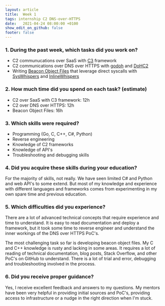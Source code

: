 ```yaml
---
layout: article
title:  Week 1
tags: internship C2 DNS-over-HTTPS
date:   2021-04-24 08:00:00 +0100
show_edit_on_github: false
footer: false
---
```


### 1. During the past week, which tasks did you work on?
* C2 communucations over SaaS with [C3](https://github.com/FSecureLABS/C3) framework
* C2 communications over DNS over HTTPS with [godoh](https://github.com/sensepost/godoh) and [DoHC2](https://github.com/SpiderLabs/DoHC2)
* Writing [Beacon Object Files](https://www.cobaltstrike.com/help-beacon-object-files) that leverage direct syscalls with [SysWhispers](https://github.com/jthuraisamy/SysWhispers) and [InlineWhispers](https://github.com/outflanknl/InlineWhispers)

### 2. How much time did you spend on each task? (estimate)
* C2 over SaaS with C3 framework: 12h
* C2 over DNS over HTTPS: 12h
* Beacon Object Files: 16h

### 3. Which skills were required?
* Programming (Go, C, C++, C#, Python)
* Reverse engineering
* Knowledge of C2 frameworks
* Knowledge of API's
* Troubleshooting and debugging skills

### 4. Did you acquire these skills during your education?
For the majority of skills, not really. We have seen limited C# and Python and web API's to some extend. But most of my knowledge and experience with different languages and frameworks comes from experimenting in my own spare time and previous education.

### 5. Which difficulties did you experience?
There are a lot of advanced technical concepts that require experience and time to understand. It is easy to read documentation and deploy a framework, but it took some time to reverse engineer and understand the inner workings of the DNS over HTTPS PoC's.

The most challenging task so far is developing beacon object files. My C and C++ knowledge is rusty and lacking in some areas. It requires a lot of reading of technical documentation, blog posts, Stack Overflow, and other PoC's on GitHub to understand. There is a lot of trial and error, debugging and troubleshooting involved in the process.

### 6. Did you receive proper guidance?
Yes, I receive excellent feedback and answers to my questions. My mentors have been very helpful in providing initial sources and PoC's, providing access to infrastructure or a nudge in the right direction when I'm stuck.